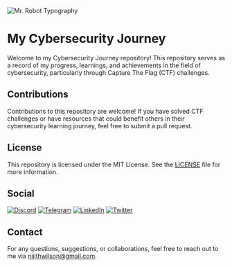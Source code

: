 ![Mr. Robot Typography](https://www.pixel4k.com/wp-content/uploads/2020/01/are-you-a-one-or-a-zero-mr-robot-typography_1577915108.jpg.webp)

# My Cybersecurity Journey

Welcome to my Cybersecurity Journey repository! This repository serves as a record of my progress, learnings, and achievements in the field of cybersecurity, particularly through Capture The Flag (CTF) challenges.

## Contributions

Contributions to this repository are welcome! If you have solved CTF challenges or have resources that could benefit others in their cybersecurity learning journey, feel free to submit a pull request.

## License

This repository is licensed under the MIT License. See the [LICENSE](LICENSE) file for more information.

## Social

[![Discord](https://img.shields.io/badge/Discord-Join-blue?logo=discord)](https://discord.gg/YSBfz3JnNE)
[![Telegram](https://img.shields.io/badge/Telegram-Join-blue?logo=telegram)](https://t.me/project_entity)
[![LinkedIn](https://img.shields.io/badge/LinkedIn-Connect-blue?logo=linkedin)](https://www.linkedin.com/in/nijithwilson/)
[![Twitter](https://img.shields.io/badge/Twitter-Follow-blue?logo=twitter)](https://x.com/f141ne0)

## Contact

For any questions, suggestions, or collaborations, feel free to reach out to me via [nijithwilson@gmail.com](mailto:nijithwilson@gmail.com).
